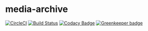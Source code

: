 # media-archive

[![CircleCI](https://circleci.com/gh/Zodiase/media-archive.svg?style=svg)](https://circleci.com/gh/Zodiase/media-archive)
[![Build Status](https://travis-ci.com/Zodiase/media-archive.svg?branch=master)](https://travis-ci.com/Zodiase/media-archive)
[![Codacy Badge](https://api.codacy.com/project/badge/Grade/4e5315e3723649d58f8df54d5e77a09d)](https://app.codacy.com/manual/zodiase/media-archive?utm_source=github.com&utm_medium=referral&utm_content=Zodiase/media-archive&utm_campaign=Badge_Grade_Dashboard) [![Greenkeeper badge](https://badges.greenkeeper.io/Zodiase/media-archive.svg)](https://greenkeeper.io/)
